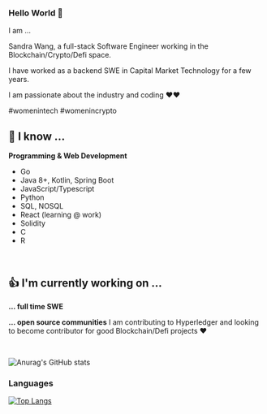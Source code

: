 ### Hello World 👋
I am ...

Sandra Wang, a full-stack Software Engineer working in the Blockchain/Crypto/Defi space. 

I have worked as a backend SWE in Capital Market Technology for a few years.

I am passionate about the industry and coding ❤❤️ 

\#womenintech \#womenincrypto


## 🌸 I know ...

**Programming & Web Development**
* Go
* Java 8+, Kotlin, Spring Boot
* JavaScript/Typescript
* Python
* SQL, NOSQL
* React (learning @ work)
* Solidity
* C
* R

<br/>

## 👍 I'm currently working on ...

**... full time SWE**

**... open source communities**
I am contributing to Hyperledger and looking to become contributor for good  Blockchain/Defi projects ❤️

<br/>

![Anurag's GitHub stats](https://github-readme-stats.vercel.app/api?username=sandrawangyx&show_icons=true)


### Languages
[![Top Langs](https://github-readme-stats.vercel.app/api/top-langs/?username=sandrawangyx&langs_count=8)](https://github.com/anuraghazra/github-readme-stats)
